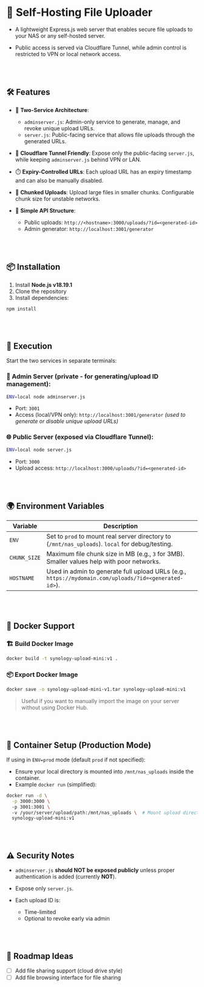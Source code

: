 # 📂 Self-Hosting File Uploader

- A lightweight Express.js web server that enables secure file uploads to your NAS or any self-hosted server.  

- Public access is served via Cloudflare Tunnel, while admin control is restricted to VPN or local network access.


<br>
<br>

## 🛠️ Features

- 🔐 **Two-Service Architecture**:
  - `adminserver.js`: Admin-only service to generate, manage, and revoke unique upload URLs.
  - `server.js`: Public-facing service that allows file uploads through the generated URLs.
  
- 📡 **Cloudflare Tunnel Friendly**: Expose only the public-facing `server.js`, while keeping `adminserver.js` behind VPN or LAN.

- ⏱️ **Expiry-Controlled URLs**: Each upload URL has an expiry timestamp and can also be manually disabled.

- 🧩 **Chunked Uploads**: Upload large files in smaller chunks. Configurable chunk size for unstable networks.

- 🧾 **Simple API Structure**:
  - Public uploads: `http://<hostname>:3000/uploads/?id=<generated-id>`
  - Admin generator: `http://localhost:3001/generator`


<br>
<br>


## 📦 Installation

1. Install **Node.js v18.19.1**
2. Clone the repository
3. Install dependencies:

```bash
npm install
````

<br>
<br>


## 🚀 Execution

Start the two services in separate terminals:

### 🔧 Admin Server (private - for generating/upload ID management):

```bash
ENV=local node adminserver.js
```

* Port: `3001`
* Access (local/VPN only):
  `http://localhost:3001/generator`
  *(used to generate or disable unique upload URLs)*

### 🌐 Public Server (exposed via Cloudflare Tunnel):

```bash
ENV=local node server.js
```

* Port: `3000`
* Upload access:
  `http://localhost:3000/uploads/?id=<generated-id>`


<br>
<br>


## 🌍 Environment Variables

| Variable     | Description                                                                                      |
| ------------ | ------------------------------------------------------------------------------------------------ |
| `ENV`        | Set to `prod` to mount real server directory to (`/mnt/nas_uploads`). `local` for debug/testing. |
| `CHUNK_SIZE` | Maximum file chunk size in MB (e.g., `3` for 3MB). Smaller values help with poor networks.       |
| `HOSTNAME`   | Used in admin to generate full upload URLs (e.g., `https://mydomain.com/uploads/?id=<generated-id>`).                       |


<br>
<br>


## 🐳 Docker Support

### 🏗️ Build Docker Image

```bash
docker build -t synology-upload-mini:v1 .
```

### 📦 Export Docker Image

```bash
docker save -o synology-upload-mini-v1.tar synology-upload-mini:v1
```

> Useful if you want to manually import the image on your server without using Docker Hub.


<br>
<br>


## 🧱 Container Setup (Production Mode)

If using in `ENV=prod` mode (default `prod` if not specified):

* Ensure your local directory is mounted into `/mnt/nas_uploads` inside the container.
* Example `docker run` (simplified):

```bash
docker run -d \
  -p 3000:3000 \    
  -p 3001:3001 \   
  -v /your/server/upload/path:/mnt/nas_uploads \  # Mount upload directory
  synology-upload-mini:v1
```

<br>
<br>

## ⚠️ Security Notes

* `adminserver.js` **should NOT be exposed publicly** unless proper authentication is added (currently **NOT**).
* Expose only `server.js`.
* Each upload ID is:

  * Time-limited
  * Optional to revoke early via admin

<br>
<br>

## 📌 Roadmap Ideas

* [ ] Add file sharing support (cloud drive style)
* [ ] Add file browsing interface for file sharing

<br>
<br>
<br>
<br>

